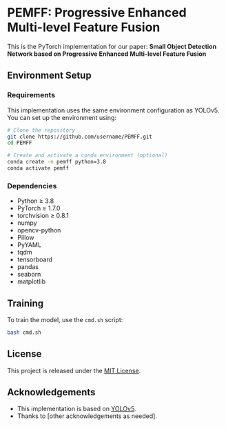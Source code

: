 

# PEMFF: Progressive Enhanced Multi-level Feature Fusion

This is the PyTorch implementation for our paper:
**Small Object Detection Network based on Progressive Enhanced Multi-level Feature Fusion**


## Environment Setup

### Requirements

This implementation uses the same environment configuration as YOLOv5. You can set up the environment using:

```bash
# Clone the repository
git clone https://github.com/username/PEMFF.git
cd PEMFF

# Create and activate a conda environment (optional)
conda create -n pemff python=3.8
conda activate pemff
```

### Dependencies

- Python ≥ 3.8
- PyTorch ≥ 1.7.0
- torchvision ≥ 0.8.1
- numpy
- opencv-python
- Pillow
- PyYAML
- tqdm
- tensorboard
- pandas
- seaborn
- matplotlib


## Training

To train the model, use the `cmd.sh` script:

```bash
bash cmd.sh
```


## License

This project is released under the [MIT License](LICENSE).

## Acknowledgements

- This implementation is based on [YOLOv5](https://github.com/ultralytics/yolov5).
- Thanks to [other acknowledgements as needed].
